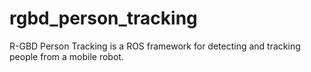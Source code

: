 # rgbd_person_tracking
R-GBD Person Tracking is a ROS framework for detecting and tracking people from a mobile robot.

